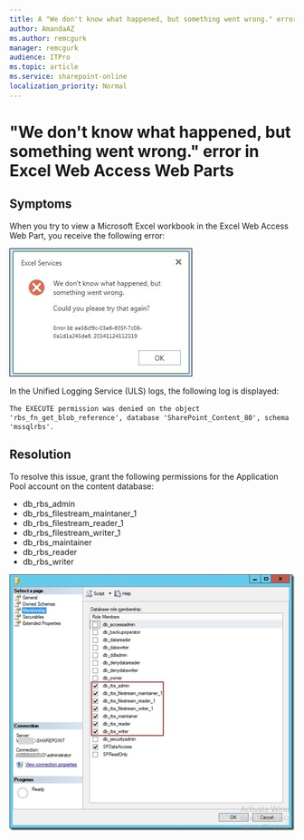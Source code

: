 ```yaml
---
title: A "We don't know what happened, but something went wrong." error in Excel Web Access Web Parts 
author: AmandaAZ
ms.author: remcgurk
manager: remcgurk
audience: ITPro
ms.topic: article
ms.service: sharepoint-online
localization_priority: Normal
---
```


# "We don't know what happened, but something went wrong." error in Excel Web Access Web Parts

## Symptoms

When you try to view a Microsoft Excel workbook in the Excel Web Access Web Part, you receive the following error:

![the excel services dialog box](./media/something-went-wrong-error-in-excel-web-access-web-parts/excel-services.png)

In the Unified Logging Service (ULS) logs, the following log is displayed:

```
The EXECUTE permission was denied on the object 'rbs_fn_get_blob_reference', database 'SharePoint_Content_80', schema 'mssqlrbs'.
```

## Resolution

To resolve this issue, grant the following permissions for the Application Pool account on the content database:

- db_rbs_admin
- db_rbs_filestream_maintaner_1
- db_rbs_filestream_reader_1
- db_rbs_filestream_writer_1
- db_rbs_maintainer
- db_rbs_reader
- db_rbs_writer

![the application pool account permissions dialog box](./media/something-went-wrong-error-in-excel-web-access-web-parts/application-pool-account-permissions.png)